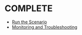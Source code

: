 # COMPLETE

* [Run the Scenario](../complete/test-e2e/README.md)
* [Monitoring and Troubleshooting](../complete/monitor/README.md)
